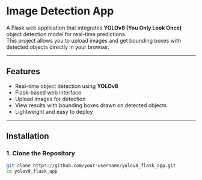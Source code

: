 # Image Detection App

A Flask web application that integrates **YOLOv8 (You Only Look Once)** object detection model for real-time predictions.  
This project allows you to upload images and get bounding boxes with detected objects directly in your browser.

---

##  Features
-  Real-time object detection using **YOLOv8**  
-  Flask-based web interface  
-  Upload images for detection  
-  View results with bounding boxes drawn on detected objects  
-  Lightweight and easy to deploy  

---

##  Installation

### 1. Clone the Repository
```bash
git clone https://github.com/your-username/yolov8_flask_app.git
cd yolov8_flask_app

